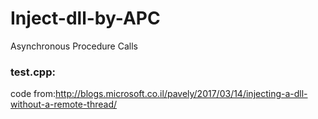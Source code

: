 # Inject-dll-by-APC
Asynchronous Procedure Calls

### test.cpp:

code from:http://blogs.microsoft.co.il/pavely/2017/03/14/injecting-a-dll-without-a-remote-thread/


